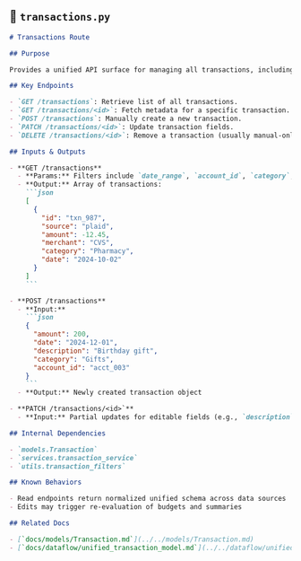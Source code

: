 ## 📘 `transactions.py`

````markdown
# Transactions Route

## Purpose

Provides a unified API surface for managing all transactions, including manually added, imported, and third-party (Plaid) data. Supports filtering, annotation, tagging, and CRUD operations.

## Key Endpoints

- `GET /transactions`: Retrieve list of all transactions.
- `GET /transactions/<id>`: Fetch metadata for a specific transaction.
- `POST /transactions`: Manually create a new transaction.
- `PATCH /transactions/<id>`: Update transaction fields.
- `DELETE /transactions/<id>`: Remove a transaction (usually manual-only).

## Inputs & Outputs

- **GET /transactions**
  - **Params:** Filters include `date_range`, `account_id`, `category`, `source`
  - **Output:** Array of transactions:
    ```json
    [
      {
        "id": "txn_987",
        "source": "plaid",
        "amount": -12.45,
        "merchant": "CVS",
        "category": "Pharmacy",
        "date": "2024-10-02"
      }
    ]
    ```

- **POST /transactions**
  - **Input:**
    ```json
    {
      "amount": 200,
      "date": "2024-12-01",
      "description": "Birthday gift",
      "category": "Gifts",
      "account_id": "acct_003"
    }
    ```
  - **Output:** Newly created transaction object

- **PATCH /transactions/<id>`**
  - **Input:** Partial updates for editable fields (e.g., `description`, `category`)

## Internal Dependencies

- `models.Transaction`
- `services.transaction_service`
- `utils.transaction_filters`

## Known Behaviors

- Read endpoints return normalized unified schema across data sources
- Edits may trigger re-evaluation of budgets and summaries

## Related Docs

- [`docs/models/Transaction.md`](../../models/Transaction.md)
- [`docs/dataflow/unified_transaction_model.md`](../../dataflow/unified_transaction_model.md)
````
